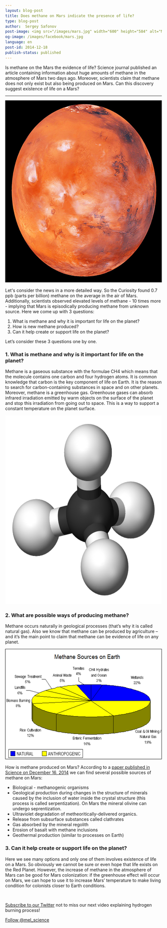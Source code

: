 ```yaml
---
layout: blog-post
title: Does methane on Mars indicate the presence of life?
type: blog-post
author:  Sergey Safonov
post-image: <img src="/images/mars.jpg" width="600" height="584" alt="Mars">
og-image: /images/facebook/mars.jpg
language: en
post-id: 2014-12-18
publish-status: published
---
```

Is methane on the Mars the evidence of life? 
Science journal published an article containing information about huge amounts of methane in the atmosphere of Mars two days ago. Moreover, scientists claim that methane does not only exist but also being produced on Mars. Can this discovery suggest existence of life on a Mars? 

<!-- more -->

---


<img src="/images/mars.jpg" width="600" height="584" alt="Mars">

Let's consider the news in a more detailed way. So the Curiosity found 0.7 ppb (parts per billion) methane on the average in the air of Mars. Additionally, scientists observed elevated levels of methane - 10 times more - implying that Mars is episodically producing methane from unknown source. Here we come up with 3 questions: 

1. What is methane and why it is important for life on the planet? 
2. How is new methane produced?
3. Can it help create or support life on the planet?

Let’s consider these 3 questions one by one.

### 1. What is methane and why is it important for life on the planet? 

Methane is a gaseous substance with the formulae CH4 which means that the molecule contains one carbon and four hydrogen atoms. It is common knowledge that carbon is the key component of life on Earth. It is the reason to search for carbon-containing substances in space and on other planets. Moreover, methane is a greenhouse gas. Greenhouse gases can absorb infrared irradiation emitted by warm objects on the surface of the planet and stop this irradiation from going out to space. This is a way to support a constant temperature on the planet surface.
 

<img src="/images/1-methane.png" width="600" height="605" alt="Methane">


### 2. What are possible ways of producing methane? 

Methane occurs naturally in geological processes (that’s why it is called natural gas). Also we know that methane can be produced by agriculture – and it’s the main point to claim that methane can be evidence of life on any planet.

<img src="/images/methane-sources.png" width="532" height="354" alt="Methane Sources">

How is methane produced on Mars? According to a <a href="http://www.sciencemag.org/content/early/2014/12/15/science.1261713">paper published in Science on December 16, 2014</a> we can find several possible sources of methane on Mars:

* Biological - methanogenic organisms
* Geological production during changes in the structure of minerals caused by the inclusion of water inside the crystal structure (this process is called serpentization). On Mars the mineral olivine can undergo seprentization.
* Ultraviolet degradation of metheoritically-delivered organics. 
* Release from subsurface substances called clathrates
* Gas absorbed by the mineral regolith
* Erosion of basalt with methane inclusions
* Geothermal production (similar to processes on Earth)

### 3. Can it help create or support life on the planet?

Here we see many options and only one of them involves existence of life on a Mars. So obviously we cannot be sure or even hope that life exists on the Red Planet. However, the increase of methane in the atmosphere of Mars can be good for Mars colonization: if the greenhouse effect will occur on Mars, we can hope to use it to increase Mars’ temperature to make living condition for colonists closer to Earth conditions.

<br/>

<a href="https://twitter.com/mel_science">Subscribe to our Twitter</a> not to miss our next video explaining hydrogen burning process!

<!-- Begin Twitter follow -->
<a href="https://twitter.com/mel_science" class="twitter-follow-button" data-show-count="false" data-size="large">Follow @mel_science</a>
<script>!function(d,s,id){var js,fjs=d.getElementsByTagName(s)[0],p=/^http:/.test(d.location)?'http':'https';if(!d.getElementById(id)){js=d.createElement(s);js.id=id;js.src=p+'://platform.twitter.com/widgets.js';fjs.parentNode.insertBefore(js,fjs);}}(document, 'script', 'twitter-wjs');</script>
<!-- End Twitter follow -->
